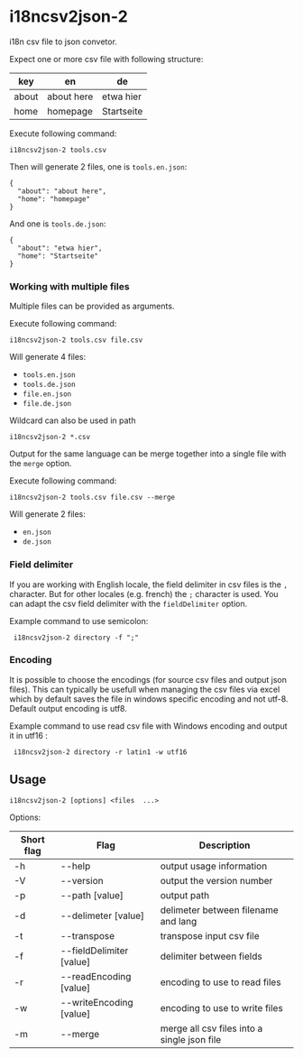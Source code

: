 i18ncsv2json-2
==============

i18n csv file to json convetor.

Expect one or more csv file with following structure:

key   | en         | de 
------|------------|------------
about | about here | etwa hier
home  | homepage   | Startseite 

Execute following command:

    i18ncsv2json-2 tools.csv

Then will generate 2 files, one is `tools.en.json`:

    {
      "about": "about here",
      "home": "homepage"
    }

And one is `tools.de.json`:

    {
      "about": "etwa hier",
      "home": "Startseite"
    }

### Working with multiple files

Multiple files can be provided as arguments.

Execute following command:
 
    i18ncsv2json-2 tools.csv file.csv
 
Will generate 4 files:
- `tools.en.json`
- `tools.de.json`
- `file.en.json`
- `file.de.json`

Wildcard can also be used in path

    i18ncsv2json-2 *.csv

Output for the same language can be merge together into a single file with the `merge` option.
 
Execute following command:
 
    i18ncsv2json-2 tools.csv file.csv --merge
 
Will generate 2 files:
- `en.json`
- `de.json`

### Field delimiter
 
 If you are working with English locale, the field delimiter in csv files is the `,` character. But for other 
 locales (e.g. french) the `;` character is used. You can adapt the csv field delimiter with the `fieldDelimiter` 
 option.

 Example command to use semicolon:

     i18ncsv2json-2 directory -f ";"

### Encoding
 
 It is possible to choose the encodings (for source csv files and output json files). This can typically be usefull 
 when managing the csv files via excel which by default saves the file in windows specific encoding and not utf-8. 
 Default output encoding is utf8.
 
 Example command to use read csv file with Windows encoding and output it in utf16 :
 
     i18ncsv2json-2 directory -r latin1 -w utf16
 
Usage
-----

    i18ncsv2json-2 [options] <files  ...>

Options: 

|Short flag|Flag                      |Description                                                             |
|----------|--------------------------|------------------------------------------------------------------------|
|-h        |--help                    |output usage information                                                |
|-V        |--version                 |output the version number                                               |
|-p        |--path [value]            |output path                                                             |
|-d        |--delimeter [value]       |delimeter between filename and lang                                     |
|-t        |--transpose               |transpose input csv file                                                |
|-f        |--fieldDelimiter [value]  |delimiter between fields                                                |
|-r        |--readEncoding [value]    |encoding to use to read files                                           |
|-w        |--writeEncoding [value]   |encoding to use to write files                                          |
|-m        |--merge                   |merge all csv files into a single json file                             |
